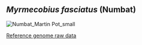 ## *Myrmecobius fasciatus* (Numbat) 
![Numbat_Martin Pot_small](https://user-images.githubusercontent.com/63081372/130883672-0fdfeaaa-8a92-47e2-aba2-706ca51f9874.jpg)

[Reference genome raw data](https://data.bioplatforms.com/sk/dataset/bpa-omg-10x-raw-102_100_100_41499-10x_h7l7ydrxx)
